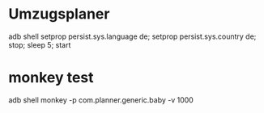 # Umzugsplaner
adb shell setprop persist.sys.language de; setprop persist.sys.country de; stop; sleep 5; start

# monkey test
adb shell monkey -p com.planner.generic.baby -v 1000